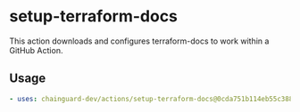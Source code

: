# setup-terraform-docs

This action downloads and configures terraform-docs to work within a GitHub Action.


## Usage

```yaml
- uses: chainguard-dev/actions/setup-terraform-docs@0cda751b114eb55c388e88f7479292668165602a # v1.0.2
```
